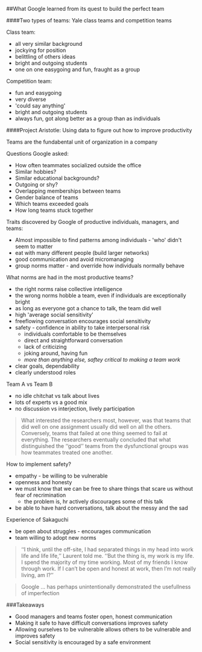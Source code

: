##What Google learned from its quest to build the perfect team

####Two types of teams: Yale class teams and competition teams

Class team:
 - all very similar background
 - jockying for position
 - belittling of others ideas
 - bright and outgoing students
 - one on one easygoing and fun, fraught as a group

Competition team:
 - fun and easygoing
 - very diverse
 - 'could say anything'
 - bright and outgoing students
 - always fun, got along better as a group than as individuals

####Project Aristotle: Using data to figure out how to improve productivity

Teams are the fundabental unit of organization in a company

Questions Google asked:
 - How often teammates socialized outside the office
 - Similar hobbies?
 - Similar educational backgrounds?
 - Outgoing or shy?
 - Overlapping memberships between teams
 - Gender balance of teams
 - Which teams exceeded goals
 - How long teams stuck together

Traits discovered by Google of productive individuals, managers, and teams:
 - Almost impossible to find patterns among individuals - 'who' didn't seem to matter
 - eat with many different people (build larger networks)
 - good communication and avoid micromanaging
 - group norms matter - and override how individuals normally behave

What norms are had in the most productive teams?
 - the right norms raise collective intelligence
 - the wrong norms hobble a team, even if individuals are exceptionally bright
 - as long as everyone got a chance to talk, the team did well
 - high 'average social sensitivity'
 - freeflowing conversation encourages social sensitivity
 - safety - confidence in ability to take interpersonal risk
   - individuals comfortable to be themselves
   - direct and straightforward conversation
   - lack of criticizing
   - joking around, having fun
   - *more than anything else, saftey critical to making a team work*
 - clear goals, dependability
 - clearly understood roles

Team A vs Team B
 - no idle chitchat vs talk about lives
 - lots of experts vs a good mix
 - no discussion vs interjection, lively participation

> What interested the researchers most, however, was that teams
> that did well on one assignment usually did well on all the others. 
> Conversely, teams that failed at one thing seemed to fail at everything.
> The researchers eventually concluded that what distinguished the 
> ‘‘good’’ teams from the dysfunctional groups was how teammates treated one another.

How to implement safety?
 - empathy - be willing to be vulnerable
 - openness and honesty
 - we must know that we can be free to share things that scare us
  without fear of recrimination
   - the problem is, hr actively discourages some of this talk
 - be able to have hard conversations, talk about the messy and the sad

Experience of Sakaguchi
 - be open about struggles - encourages communication
 - team willing to adopt new norms

> ‘‘I think, until the off-site, I had separated things in my head into
> work life and life life,’’ Laurent told me. ‘‘But the thing is, 
> my work is my life. I spend the majority of my time working. Most of my friends
> I know through work. If I can’t be open and honest at work, then I’m not really living, am I?’’

> Google ... has perhaps unintentionally demonstrated the usefullness of imperfection

###Takeaways
 - Good managers and teams foster open, honest communication
 - Making it safe to have difficult conversations improves safety
 - Allowing ourselves to be vulnerable allows others to be vulnerable and improves safety
 - Social sensitivity is encouraged by a safe environment
